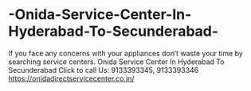 # -Onida-Service-Center-In-Hyderabad-To-Secunderabad-
If you face any concerns with your appliances don’t waste your time by searching service centers.  Onida Service Center In Hyderabad To Secunderabad  Click to call Us: 9133393345, 9133393346  https://onidadirectservicecenter.co.in/
